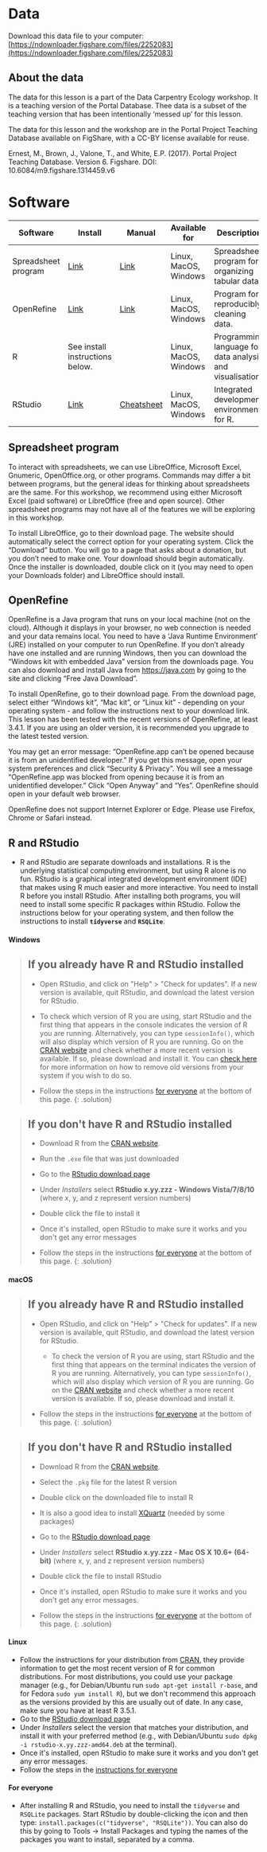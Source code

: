 # Data

Download this data file to your computer: [https://ndownloader.figshare.com/files/2252083](https://ndownloader.figshare.com/files/2252083)

## About the data

The data for this lesson is a part of the Data Carpentry Ecology workshop. It is a teaching version of the Portal Database. Thee data is a subset of the teaching version that has been intentionally ‘messed up’ for this lesson.

The data for this lesson and the workshop are in the Portal Project Teaching Database available on FigShare, with a CC-BY license available for reuse.

Ernest, M., Brown, J., Valone, T., and White, E.P. (2017). Portal Project Teaching Database. Version 6. Figshare. DOI: 10.6084/m9.figshare.1314459.v6


# Software

| Software | Install | Manual | Available for | Description |
| -------- | ------------ | ------ | ------------- | ----------- |
| Spreadsheet program | [Link](https://www.libreoffice.org/download/download/) | [Link](https://documentation.libreoffice.org/en/english-documentation/) | Linux, MacOS, Windows | Spreadsheet program for organizing tabular data. |
| OpenRefine |[Link](http://openrefine.org/download.html) | [Link](http://openrefine.org/documentation.html) | Linux, MacOS, Windows | Program for reproducibly cleaning data. |
| R | See install instructions below. | | Linux, MacOS, Windows | Programming language for data analysis and visualisation. |
| RStudio | [Link](https://www.rstudio.com/products/rstudio/download/#download) | [Cheatsheet](https://github.com/rstudio/cheatsheets/raw/master/rstudio-ide.pdf) | Linux, MacOS, Windows| Integrated development environment for R. |

## Spreadsheet program

To interact with spreadsheets, we can use LibreOffice, Microsoft Excel, Gnumeric, OpenOffice.org, or other programs. Commands may differ a bit between programs, but the general ideas for thinking about spreadsheets are the same. For this workshop, we recommend using either Microsoft Excel (paid software) or LibreOffice (free and open source). Other spreadsheet programs may not have all of the features we will be exploring in this workshop.

To install LibreOffice, go to their download page. The website should automatically select the correct option for your operating system. Click the “Download” button. You will go to a page that asks about a donation, but you don’t need to make one. Your download should begin automatically. Once the installer is downloaded, double click on it (you may need to open your Downloads folder) and LibreOffice should install.

## OpenRefine

OpenRefine is a Java program that runs on your local machine (not on the cloud). Although it displays in your browser, no web connection is needed and your data remains local. You need to have a ‘Java Runtime Environment’ (JRE) installed on your computer to run OpenRefine. If you don’t already have one installed and are running Windows, then you can download the “Windows kit with embedded Java” version from the downloads page. You can also download and install Java from https://java.com by going to the site and clicking “Free Java Download”.

To install OpenRefine, go to their download page. From the download page, select either “Windows kit”, “Mac kit”, or “Linux kit” - depending on your operating system - and follow the instructions next to your download link. This lesson has been tested with the recent versions of OpenRefine, at least 3.4.1. If you are using an older version, it is recommended you upgrade to the latest tested version.

You may get an error message: “OpenRefine.app can’t be opened because it is from an unidentified developer.” If you get this message, open your system preferences and click “Security & Privacy”. You will see a message “OpenRefine.app was blocked from opening because it is from an unidentified developer.” Click “Open Anyway” and “Yes”. OpenRefine should open in your default web browser.

OpenRefine does not support Internet Explorer or Edge. Please use Firefox, Chrome or Safari instead.

## R and RStudio

* R and RStudio are separate downloads and installations. R is the
underlying statistical computing environment, but using R alone is no
fun. RStudio is a graphical integrated development environment (IDE) that makes
using R much easier and more interactive. You need to install R before you
install RStudio. After installing both programs, you will need to install 
some specific R packages within RStudio. Follow the instructions below for
your operating system, and then follow the instructions to install
**`tidyverse`** and **`RSQLite`**.

#### Windows

> ## If you already have R and RStudio installed
>
> * Open RStudio, and click on "Help" > "Check for updates". If a new version is
> available, quit RStudio, and download the latest version for RStudio.
> * To check which version of R you are using, start RStudio and the first thing
>  that appears in the console indicates the version of R you are
>  running. Alternatively, you can type `sessionInfo()`, which will also display
>  which version of R you are running. Go on
>  the [CRAN website](https://cran.r-project.org/bin/windows/base/) and check
> whether a more recent version is available. If so, please download and install
> it. You can [check here](https://cran.r-project.org/bin/windows/base/rw-FAQ.html#How-do-I-UNinstall-R_003f) for
> more information on how to remove old versions from your system if you wish to do so.
>
> * Follow the steps in the instructions [for everyone](#for-everyone) at the
>   bottom of this page.
{: .solution}

> ## If you don't have R and RStudio installed
>
> * Download R from
>  the [CRAN website](https://cran.r-project.org/bin/windows/base/release.htm).
> * Run the `.exe` file that was just downloaded
> * Go to the [RStudio download page](https://www.rstudio.com/products/rstudio/download/#download)
> * Under *Installers* select **RStudio x.yy.zzz - Windows Vista/7/8/10** (where x, y, and z represent version numbers)
> * Double click the file to install it
> * Once it's installed, open RStudio to make sure it works and you don't get any
> error messages
>
> * Follow the steps in the instructions [for everyone](#for-everyone) at the
>   bottom of this page.
{: .solution}


#### macOS

> ## If you already have R and RStudio installed
>
> * Open RStudio, and click on "Help" > "Check for updates". If a new version is
>	available, quit RStudio, and download the latest version for RStudio.
>	* To check the version of R you are using, start RStudio and the first thing
>	  that appears on the terminal indicates the version of R you are running. Alternatively, you can type `sessionInfo()`, which will 
>	also display which version of R you are running. Go on
>	  the [CRAN website](https://cran.r-project.org/bin/macosx/) and check
>	  whether a more recent version is available. If so, please download and install
>	  it.
>
> * Follow the steps in the instructions [for everyone](#for-everyone) at the
>   bottom of this page.
{: .solution}

> ## If you don't have R and RStudio installed
>
> * Download R from
>   the [CRAN website](https://cran.r-project.org/bin/macosx/).
> * Select the `.pkg` file for the latest R version
> * Double click on the downloaded file to install R
> * It is also a good idea to install [XQuartz](https://www.xquartz.org/) (needed
>   by some packages)
> * Go to the [RStudio download page](https://www.rstudio.com/products/rstudio/download/#download)
> * Under *Installers* select **RStudio x.yy.zzz - Mac OS X 10.6+ (64-bit)**
>   (where x, y, and z represent version numbers)
> * Double click the file to install RStudio
> * Once it's installed, open RStudio to make sure it works and you don't get any
>   error messages.
>
> * Follow the steps in the instructions [for everyone](#for-everyone) at the
>   bottom of this page.
{: .solution}

#### Linux

* Follow the instructions for your distribution
 from [CRAN](https://cloud.r-project.org/bin/linux), they provide information
 to get the most recent version of R for common distributions. For most
 distributions, you could use your package manager (e.g., for Debian/Ubuntu run
 `sudo apt-get install r-base`, and for Fedora `sudo yum install R`), but we
 don't recommend this approach as the versions provided by this are
 usually out of date. In any case, make sure you have at least R 3.5.1.
* Go to the [RStudio download
  page](https://www.rstudio.com/products/rstudio/download/#download)
* Under *Installers* select the version that matches your distribution, and
   install it with your preferred method (e.g., with Debian/Ubuntu `sudo dpkg -i
   rstudio-x.yy.zzz-amd64.deb` at the terminal).
* Once it's installed, open RStudio to make sure it works and you don't get any
   error messages.
* Follow the steps in the [instructions for everyone](#for-everyone)


#### For everyone

* After installing R and RStudio, you need to install the `tidyverse` and
`RSQLite` packages. Start RStudio by double-clicking the icon and then type:
  `install.packages(c("tidyverse", "RSQLite"))`. You can also do this by going to Tools -> Install Packages and 
  typing the names of the packages you want to install, separated by a comma.
